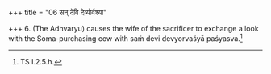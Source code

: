 +++
title = "06 सन् देवि देव्योर्वश्या"

+++
6. (The Adhvaryu) causes the wife of the sacrificer to exchange a look with the Soma-purchasing cow with saṁ devi devyorvaśyā paśyasva.[^1]  


[^1]: TS I.2.5.h. 
